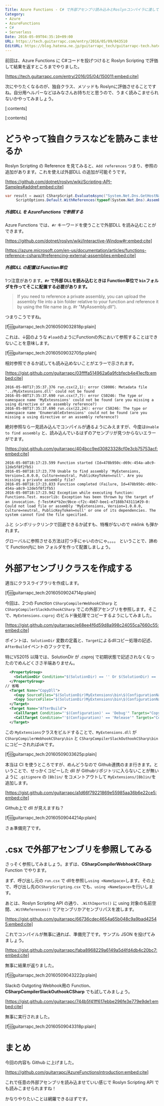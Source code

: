 ```yaml
---
Title: Azure Functions - C# で外部アセンブリ読み込みとRoslynコンパイラに渡してみる
Category:
- Azure
- AzureFunctions
- C#
- Serverless
Date: 2016-05-09T04:35:10+09:00
URL: https://tech.guitarrapc.com/entry/2016/05/09/043510
EditURL: https://blog.hatena.ne.jp/guitarrapc_tech/guitarrapc-tech.hatenablog.com/atom/entry/6653812171394906440
---
```


前回は、Azure Functions に C#コードを投げつけると Roslyn Scripting で評価して結果を返すところまでやりました。

[https://tech.guitarrapc.com/entry/2016/05/04/150011:embed:cite]


次にやりたくなるのが、独自クラス、メソッドも Roslynに評価させることですね。自分用ヘルパーなどはみなさんお持ちだと思うので、うまく読みこませられないかやってみましょう。


[:contents]

[:contents]

# どうやって独自クラスなどを読みこませるか

Roslyn Scripting の Reference を見てみると、```Add references``` つまり、参照の追加があります。これを使えば外部DLL の追加が可能そうです。

[https://github.com/dotnet/roslyn/wiki/Scripting-API-Samples#addref:embed:cite]

```cs
var result = await CSharpScript.EvaluateAsync("System.Net.Dns.GetHostName()",
     ScriptOptions.Default.WithReferences(typeof(System.Net.Dns).Assembly));
```

##### 外部DLL を AzureFunctions で参照する

Azure Functions では、```#r``` キーワードを使うことで外部DLL を読み込むことができます。

[https://github.com/dotnet/roslyn/wiki/Interactive-Window#r:embed:cite]

[https://azure.microsoft.com/en-us/documentation/articles/functions-reference-csharp/#referencing-external-assemblies:embed:cite]

##### 外部DLL の配置は Function単位

1つ注意があります。**```#r``` で外部 DLLを読み込むときは Function単位で ```bin```フォルダを作ってそこに配置する必要があります。**

> If you need to reference a private assembly, you can upload the assembly file into a bin folder relative to your function and reference it by using the file name (e.g. #r "MyAssembly.dll").

つまりこうですね。

[f:id:guitarrapc_tech:20160509032818p:plain]

これは、↓図のような ```#load```のようにFunctionの外において参照することはできないことを意味します。

[f:id:guitarrapc_tech:20160509032705p:plain]

相対参照できるか試しても読み込めないことがエラーで示されます。

[https://gist.github.com/guitarrapc/03ffffa514962a6a9fcbfecb4e41ecfb:embed:cite]

```
2016-05-08T17:35:37.376 run.csx(2,1): error CS0006: Metadata file '../MyExtesnsions.dll' could not be found
2016-05-08T17:35:37.690 run.csx(7,7): error CS0246: The type or namespace name 'MyExtesnsions' could not be found (are you missing a using directive or an assembly reference?)
2016-05-08T17:35:37.690 run.csx(22,24): error CS0246: The type or namespace name 'EnumerableExtensions' could not be found (are you missing a using directive or an assembly reference?)
```

絶対参照なら一見読み込んでコンパイルが通るようにみえますが、今度は```Unable to find assembly``` と、読み込んでいるはずのアセンブリが見つからないエラーがでます。

[https://gist.github.com/guitarrapc/404bcc9ed30823328cf0e3cb75753acf:embed:cite]

```
2016-05-08T18:17:23.599 Function started (Id=478b950c-d69c-454a-a8c9-12de5f8f2fb5)
2016-05-08T18:17:23.770 Unable to find assembly 'MyExtensions, Version=1.0.0.0, Culture=neutral, PublicKeyToken=null'. Are you missing a private assembly file?
2016-05-08T18:17:23.833 Function completed (Failure, Id=478b950c-d69c-454a-a8c9-12de5f8f2fb5)
2016-05-08T18:17:23.942 Exception while executing function: Functions.Test. mscorlib: Exception has been thrown by the target of an invocation. ƒ-Test#ℛ*b2ec9bce-cf2c-4b67-bee1-e7188b743111#29-0: Could not load file or assembly 'MyExtensions, Version=1.0.0.0, Culture=neutral, PublicKeyToken=null' or one of its dependencies. The system cannot find the file specified.
```
ふと シンボリックリンクで回避できるか試すも、特権がないので mklink も弾かれます。

グローバルに参照させる方法は打つ手にゃいのかにゃ。。。。 ということで、諦めて Function内に bin フォルダを作って配置しましょう。

# 外部アセンブリクラスを作成する

適当にクラスライブラリを作成します。

[f:id:guitarrapc_tech:20160509024714p:plain]

今回は、2つの Function ```CSharpCompilerWebhookCSharp``` と ```CSharpCompilerSlackOuthookCSharp``` でこの外部アセンブリを参照します。そこで、```MyExtensions.csproj``` のビルド後処理でコピーするようにしてみました。

[https://gist.github.com/guitarrapc/e68ee4f6d59d8a998c24055ca7660c55:embed:cite]

ポイントは、```SolutionDir``` 変数の定義と、```Target```によるdllコピー処理の記述、```AfterBuild```イベントのフックです。

特にVS2015 以降では、SolutionDir が .csproj で初期状態で記述されなくなったのでめんどくささ半端ありません。

```xml
  <PropertyGroup>
    <SolutionDir Condition="$(SolutionDir) == '' Or $(SolutionDir) == '*Undefined*'">..\</SolutionDir>
  </PropertyGroup>
// 省略
  <Target Name="CopyDll">
    <Copy SourceFiles="$(SolutionDir)MyExtensions\bin\$(ConfigurationName)\MyExtensions.dll" DestinationFolder="$(SolutionDir)CSharpCompilerSlackOuthookCSharp\bin" ContinueOnError="true" />
    <Copy SourceFiles="$(SolutionDir)MyExtensions\bin\$(ConfigurationName)\MyExtensions.dll" DestinationFolder="$(SolutionDir)CSharpCompilerWebhookCSharp\bin" ContinueOnError="true" />
  </Target>
  <Target Name="AfterBuild">
    <CallTarget Condition="'$(Configuration)' == 'Debug'" Targets="CopyDll" />
    <CallTarget Condition="'$(Configuration)' == 'Release'" Targets="CopyDll" />
  </Target>
```

この ```MyExtensions```クラスをビルドすることで、```MyExtensions.dll``` が ```CSharpCompilerWebhookCSharp\bin``` と ```CSharpCompilerSlackOuthookCSharp\bin``` にコピーされればokです。

[f:id:guitarrapc_tech:20160509033625p:plain]

本当は CI を使うところですが、めんどうなので Github連携のまま行きます。ということで、せっかくコピーした dll が Githubリポジトリに入らないことが無いように ```.gitignore``` の ```[Bb]in/``` をコメントアウトして ```MyExtensions/[Bb]in/```を追加します。

[https://gist.github.com/guitarrapc/a1d66f79221869e55985aa36b6e22ce5:embed:cite]

Github上で dll が見えますね？

[f:id:guitarrapc_tech:20160509044214p:plain]

さぁ準備完了です。

# .csx で外部アセンブリを参照してみる

さっそく参照してみましょう。まずは、**CSharpCompilerWebhookCSharp** Function でやります。

まず、呼び出し元の ```run.csx``` で dllを参照し```using <NameSpace>```します。その上で、呼び出し先の```CSharpScripting.csx``` でも、```using <NameSpace>```を行いします。

あとは、Roslyn Scripting API の通り、```.WithImports()``` に using 対象の名前空間、```.WithReferences()``` でアセンブリかアセンブリパスを渡します。

[https://gist.github.com/guitarrapc/66736cdec4654a65b048c9a9bad42545:embed:cite]

これでコンパイルが無事に通れば、準備完了です。サンプル JSON を投げてみましょう。

[https://gist.github.com/guitarrapc/faba8968229a6149a5d4fd4db4c20bc7:embed:cite]

無事に結果が返りました。

[f:id:guitarrapc_tech:20160509043222p:plain]

Slackの Outgoting Webhook用の Function、**CSharpCompilerSlackOuthookCSharp** でも試してみましょう。

[https://gist.github.com/guitarrapc/744b5f41ff617ebbe296fe3e779e9de1:embed:cite]

無事に実行されました。

[f:id:guitarrapc_tech:20160509043318p:plain]

# まとめ

今回の内容も Github に上げました。

[https://github.com/guitarrapc/AzureFunctionsIntroduction:embed:cite]

これで任意の外部アセンブリを読み込ませていい感じで Roslyn Scripting API でも読みこませられますね！

かなりやりたいことは網羅できるはずです。
